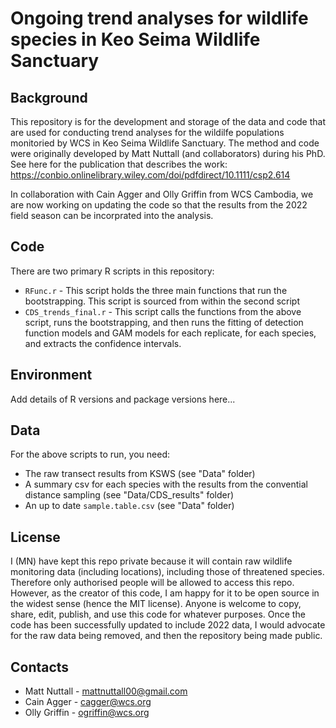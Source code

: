 # Ongoing trend analyses for wildlife species in Keo Seima Wildlife Sanctuary

## Background

This repository is for the development and storage of the data and code that are used for conducting trend analyses for the wildilfe populations monitoried by WCS in Keo Seima Wildlife Sanctuary. The method and code were originally developed by Matt Nuttall (and collaborators) during his PhD. See here for the publication that describes the work: https://conbio.onlinelibrary.wiley.com/doi/pdfdirect/10.1111/csp2.614

In collaboration with Cain Agger and Olly Griffin from WCS Cambodia, we are now working on updating the code so that the results from the 2022 field season can be incorprated into the analysis.

## Code

There are two primary R scripts in this repository:

* `RFunc.r` - This script holds the three main functions that run the bootstrapping. This script is sourced from within the second script
* `CDS_trends_final.r` - This script calls the functions from the above script, runs the bootstrapping, and then runs the fitting of detection function models and GAM models for each replicate, for each species, and extracts the confidence intervals.

## Environment

Add details of R versions and package versions here...

## Data

For the above scripts to run, you need: 

* The raw transect results from KSWS (see "Data" folder)
* A summary csv for each species with the results from the convential distance sampling (see "Data/CDS_results" folder)
* An up to date `sample.table.csv` (see "Data" folder)

## License 

I (MN) have kept this repo private because it will contain raw wildlife monitoring data (including locations), including those of threatened species. Therefore only authorised people will be allowed to access this repo. However, as the creator of this code, I am happy for it to be open source in the widest sense (hence the MIT license). Anyone is welcome to copy, share, edit, publish, and use this code for whatever purposes. Once the code has been successfully updated to include 2022 data, I would advocate for the raw data being removed, and then the repository being made public. 

## Contacts

* Matt Nuttall - mattnuttall00@gmail.com
* Cain Agger - cagger@wcs.org
* Olly Griffin - ogriffin@wcs.org
